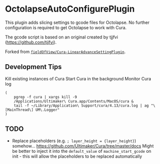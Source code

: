 # OctolapseAutoConfigurePlugin

This plugin adds slicing settings to gcode files for Octolapse. No further configuration is required to get Octolapse to work with Cura.

The gcode script is based on an original created by tjjfvi (https://github.com/tjjfvi).


Forked from [`fieldOfView/Cura-LinearAdvanceSettingPlugin`](https://github.com/fieldOfView/Cura-LinearAdvanceSettingPlugin).

## Development Tips

Kill existing instances of Cura
Start Cura in the background
Monitor Cura log
```
(
    pgrep -f cura | xargs kill -9
    /Applications/Ultimaker\ Cura.app/Contents/MacOS/cura &
    tail -f ~/Library/Application\ Support/cura/4.13/cura.log | ag "\[MainThread\] UM\.Logger"
)
```

## TODO

* Replace placeholders (e.g. `; layer_height = {layer_height}`) somehow...
    https://github.com/Ultimaker/Cura/tree/master/docs
    Might be better to inject it into the `default_value` of `machine_start_gcode` on init - this will allow the placeholders to be replaced automatically

